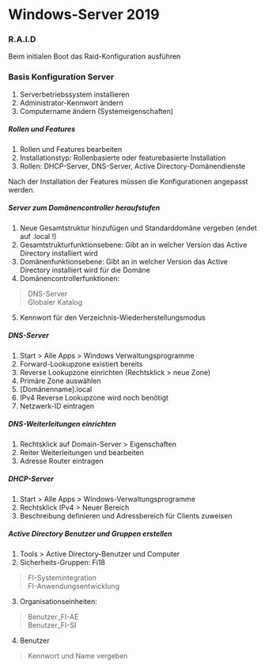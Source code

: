 # Windows-Server 2019
### R.A.I.D

Beim initialen Boot das Raid-Konfiguration ausführen

### Basis Konfiguration Server
1. Serverbetriebssystem installieren
2. Administrator-Kennwort ändern
3. Computername ändern (Systemeigenschaften)

##### Rollen und Features
1. Rollen und Features bearbeiten
2. Installationstyp: Rollenbasierte oder featurebasierte Installation
3. Rollen: DHCP-Server, DNS-Server, Active Directory-Domänendienste

Nach der Installation der Features müssen die Konfigurationen angepasst werden.

##### Server zum Domänencontroller heraufstufen
1. Neue Gesamtstruktur hinzufügen und Standarddomäne vergeben (endet auf .local !)
2. Gesamtstrukturfunktionsebene: Gibt an in welcher Version das Active Directory installiert wird
3. Domänenfunktionsebene: Gibt an in welcher Version das Active Directory installiert wird für die Domäne
4. Domänencontrollerfunktionen: 
> DNS-Server  
> Globaler Katalog
5. Kennwort für den Verzeichnis-Wiederherstellungsmodus

##### DNS-Server
1. Start > Alle Apps > Windows Verwaltungsprogramme
2. Forward-Lookupzone existiert bereits
3. Reverse Lookupzone einrichten (Rechtsklick > neue Zone)
4. Primäre Zone auswählen
5. [Domänenname].local
6. IPv4 Reverse Lookupzone wird noch benötigt
7. Netzwerk-ID eintragen

##### DNS-Weiterleitungen einrichten
1. Rechtsklick auf Domain-Server > Eigenschaften
2. Reiter Weiterleitungen und bearbeiten
3. Adresse Router eintragen

##### DHCP-Server 
1. Start > Alle Apps > Windows-Verwaltungsprogramme
2. Rechtsklick IPv4 > Neuer Bereich
3. Beschreibung definieren und Adressbereich für Clients zuweisen

##### Active Directory Benutzer und Gruppen erstellen
1. Tools > Active Directory-Benutzer und Computer
2. Sicherheits-Gruppen: 
Fi18
> FI-Systemintegration  
> FI-Anwendungsentwicklung

3. Organisationseinheiten:
> Benutzer_FI-AE  
> Benutzer_FI-SI

4. Benutzer 
> Kennwort und Name vergeben  

